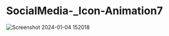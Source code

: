 # SocialMedia-_Icon-Animation7
![Screenshot 2024-01-04 152018](https://github.com/Debarjitmohanty/SocialMedia-_Icon-Animation7/assets/91021174/838fde99-e51b-49f1-96e5-27f0f5c6239e)
